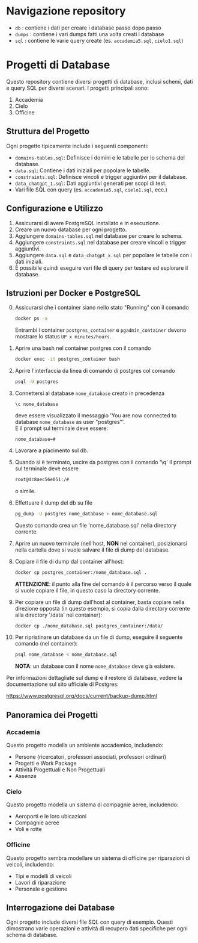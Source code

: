 # Navigazione repository
 - `db` : contiene i dati per creare i database passo dopo passo
 - `dumps` : contiene i vari dumps fatti una volta creati i database
 - `sql` : contiene le varie query create (es. `accademia5.sql`, `cielo1.sql`)
# Progetti di Database

Questo repository contiene diversi progetti di database, inclusi schemi, dati e query SQL per diversi scenari. I progetti principali sono:

1. Accademia
2. Cielo
3. Officine

## Struttura del Progetto

Ogni progetto tipicamente include i seguenti componenti:

- `domains-tables.sql`: Definisce i domini e le tabelle per lo schema del database.
- `data.sql`: Contiene i dati iniziali per popolare le tabelle.
- `constraints.sql`: Definisce vincoli e trigger aggiuntivi per il database.
- `data_chatgpt_1.sql`: Dati aggiuntivi generati per scopi di test.
- Vari file SQL con query (es. `accademia5.sql`, `cielo1.sql`, ecc.)

## Configurazione e Utilizzo

1. Assicurarsi di avere PostgreSQL installato e in esecuzione.
2. Creare un nuovo database per ogni progetto.
3. Aggiungere `domains-tables.sql` nel database per creare lo schema.
4. Aggiungere `constraints.sql` nel database per creare vincoli e trigger aggiuntivi.
5. Aggiungere `data.sql` e `data_chatgpt_x.sql` per popolare le tabelle con i dati iniziali.
6. È possibile quindi eseguire vari file di query per testare ed esplorare il database.

## Istruzioni per Docker e PostgreSQL


0. Assicurarsi che i container siano nello stato "Running" con il comando
    ```bash
    docker ps -a
    ```
    Entrambi i container `postgres_container` e `pgadmin_container` devono mostrare lo status `UP x minutes/hours`.


1. Aprire una bash nel container postgres con il comando
    ```bash
    docker exec -it postgres_container bash
    ```

2. Aprire l'interfaccia da linea di comando di postgres col comando
    ```bash
	psql -U postgres
    ```

3. Connettersi al database `nome_database` creato in precedenza
    ```psql
	\c nome_database
    ```

	deve essere visualizzato il messaggio 'You are now connected to database `nome_database` as user "postgres"'.<br>
	E il prompt sul terminale deve essere:
    ```psql
    nome_database=#
    ```

4. Lavorare a piacimento sul db.

5. Quando si è terminato, uscire da postgres con il comando '\q'
	Il prompt sul terminale deve essere
    ```bash
    root@dc8aec56e051:/#
    ```
    o simile.
6. Effettuare il dump del db su file
    ```bash
	pg_dump -U postgres nome_database > nome_database.sql
    ```
	Questo comando crea un file 'nome_database.sql' nella directory corrente.

7. Aprire un nuovo terminale (nell'host, <b>NON</b> nel container), posizionarsi nella cartella dove si vuole salvare il file di dump del database.

8. Copiare il file di dump dal container all'host:
    ```bash
	docker cp postgres_container:/nome_database.sql .
    ```
	<b>ATTENZIONE</b>: il punto alla fine del comando è il percorso verso il quale si vuole copiare il file, in questo caso la directory corrente.

9. Per copiare un file di dump dall'host al container, basta copiare nella direzione opposta (in questo esempio, si copia dalla directory corrente alla directory '/data' nel container):
    ```bash
	docker cp ./nome_database.sql postgres_container:/data/
    ```

10. Per ripristinare un database da un file di dump, eseguire il seguente comando (nel container):
    ```bash
	psql nome_database < nome_database.sql
    ```
	<b>NOTA</b>: un database con il nome `nome_database` deve già esistere.

Per informazioni dettagliate sul dump e il restore di database, vedere la documentazione sul sito ufficiale di Postgres:

https://www.postgresql.org/docs/current/backup-dump.html

## Panoramica dei Progetti

### Accademia

Questo progetto modella un ambiente accademico, includendo:
- Persone (ricercatori, professori associati, professori ordinari)
- Progetti e Work Package
- Attività Progettuali e Non Progettuali
- Assenze

### Cielo

Questo progetto modella un sistema di compagnie aeree, includendo:
- Aeroporti e le loro ubicazioni
- Compagnie aeree
- Voli e rotte

### Officine

Questo progetto sembra modellare un sistema di officine per riparazioni di veicoli, includendo:
- Tipi e modelli di veicoli
- Lavori di riparazione
- Personale e gestione

## Interrogazione dei Database

Ogni progetto include diversi file SQL con query di esempio. Questi dimostrano varie operazioni e attività di recupero dati specifiche per ogni schema di database.
